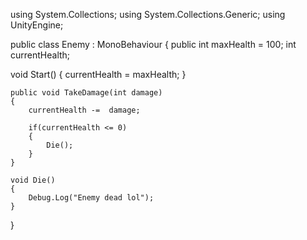 using System.Collections;
using System.Collections.Generic;
using UnityEngine;

public class Enemy : MonoBehaviour
{
    public int maxHealth = 100;
    int currentHealth;

 void Start() 
    {
        currentHealth = maxHealth;
    }

    public void TakeDamage(int damage)
    {
        currentHealth -=  damage;

        if(currentHealth <= 0)
        {
            Die();
        }
    }

    void Die()
    {
        Debug.Log("Enemy dead lol");
    }
}
